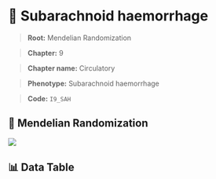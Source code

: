 # 🧪 Subarachnoid haemorrhage

> **Root:** Mendelian Randomization

> **Chapter:** 9  

> **Chapter name:** Circulatory

> **Phenotype:** Subarachnoid haemorrhage  

> **Code:** `I9_SAH`

## 🧬 Mendelian Randomization  

<img src="/MR/Figures/Forward/I9_SAH.png"/>

## 📊 Data Table

<CsvTableMRF src="/MR_Data/Forward/I9_SAH.csv"/>
